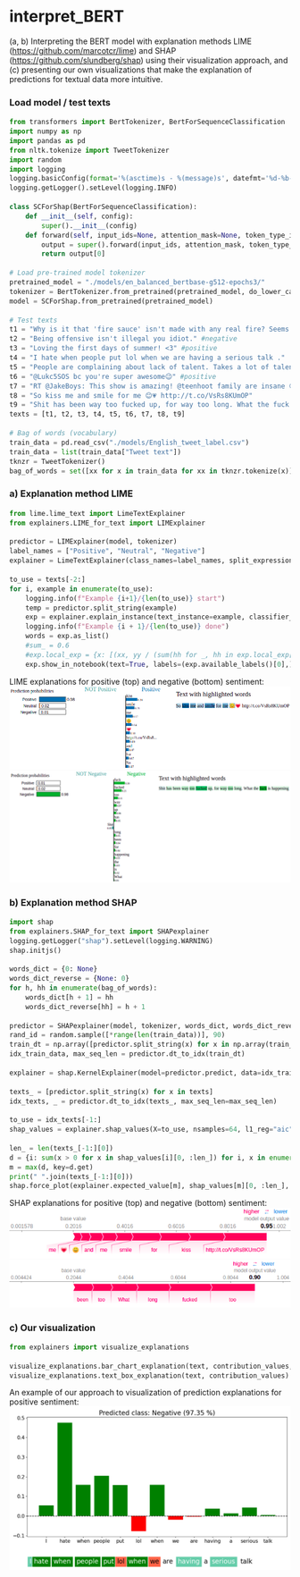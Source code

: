# interpret_BERT
(a, b) Interpreting the BERT model with explanation methods LIME (https://github.com/marcotcr/lime) and SHAP (https://github.com/slundberg/shap) using their visualization approach, and (c) presenting our own visualizations that make the explanation of predictions for textual data more intuitive.

### Load model / test texts
```python
from transformers import BertTokenizer, BertForSequenceClassification
import numpy as np
import pandas as pd
from nltk.tokenize import TweetTokenizer
import random
import logging
logging.basicConfig(format='%(asctime)s - %(message)s', datefmt='%d-%b-%y %H:%M:%S')
logging.getLogger().setLevel(logging.INFO)

class SCForShap(BertForSequenceClassification):
    def __init__(self, config):
        super().__init__(config)
    def forward(self, input_ids=None, attention_mask=None, token_type_ids=None, position_ids=None, head_mask=None, inputs_embeds=None, labels=None,):
        output = super().forward(input_ids, attention_mask, token_type_ids, position_ids, head_mask, inputs_embeds, labels)
        return output[0]

# Load pre-trained model tokenizer
pretrained_model = "./models/en_balanced_bertbase-g512-epochs3/"
tokenizer = BertTokenizer.from_pretrained(pretrained_model, do_lower_case=False)
model = SCForShap.from_pretrained(pretrained_model)

# Test texts
t1 = "Why is it that 'fire sauce' isn't made with any real fire? Seems like false advertising." #neutral
t2 = "Being offensive isn't illegal you idiot." #negative
t3 = "Loving the first days of summer! <3" #positive
t4 = "I hate when people put lol when we are having a serious talk ."   #negative
t5 = "People are complaining about lack of talent. Takes a lot of talent to ignore objectification and degradation #MissAmerica" #neutral
t6 = "@Lukc5SOS bc you're super awesome😉" #positive
t7 = "RT @JakeBoys: This show is amazing! @teenhoot family are insane 😍" #positive
t8 = "So kiss me and smile for me 😊💗 http://t.co/VsRs8KUmOP"
t9 = "Shit has been way too fucked up, for way too long. What the fuck is happening" #negative
texts = [t1, t2, t3, t4, t5, t6, t7, t8, t9]

# Bag of words (vocabulary)
train_data = pd.read_csv("./models/English_tweet_label.csv")
train_data = list(train_data["Tweet text"])
tknzr = TweetTokenizer()
bag_of_words = set([xx for x in train_data for xx in tknzr.tokenize(x)])
```

### a) Explanation method LIME
```python
from lime.lime_text import LimeTextExplainer
from explainers.LIME_for_text import LIMExplainer

predictor = LIMExplainer(model, tokenizer)
label_names = ["Positive", "Neutral", "Negative"]
explainer = LimeTextExplainer(class_names=label_names, split_expression=predictor.split_string)

to_use = texts[-2:]
for i, example in enumerate(to_use):
    logging.info(f"Example {i+1}/{len(to_use)} start")
    temp = predictor.split_string(example)
    exp = explainer.explain_instance(text_instance=example, classifier_fn=predictor.predict, num_features=len(temp))
    logging.info(f"Example {i + 1}/{len(to_use)} done")
    words = exp.as_list()
    #sum_ = 0.6
    #exp.local_exp = {x: [(xx, yy / (sum(hh for _, hh in exp.local_exp[x])/sum_)) for xx, yy in exp.local_exp[x]] for x in exp.local_exp}
    exp.show_in_notebook(text=True, labels=(exp.available_labels()[0],))
```
LIME explanations for positive (top) and negative (bottom) sentiment:
![Example LIME positive sentiment](figures/lime_pos.png)
![Example LIME negative sentiment](figures/lime_neg.png)

### b) Explanation method SHAP
```python
import shap
from explainers.SHAP_for_text import SHAPexplainer
logging.getLogger("shap").setLevel(logging.WARNING)
shap.initjs()

words_dict = {0: None}
words_dict_reverse = {None: 0}
for h, hh in enumerate(bag_of_words):
    words_dict[h + 1] = hh
    words_dict_reverse[hh] = h + 1

predictor = SHAPexplainer(model, tokenizer, words_dict, words_dict_reverse)
rand_id = random.sample([*range(len(train_data))], 90)
train_dt = np.array([predictor.split_string(x) for x in np.array(train_data)[rand_id]])
idx_train_data, max_seq_len = predictor.dt_to_idx(train_dt)

explainer = shap.KernelExplainer(model=predictor.predict, data=idx_train_data)

texts_ = [predictor.split_string(x) for x in texts]
idx_texts, _ = predictor.dt_to_idx(texts_, max_seq_len=max_seq_len)

to_use = idx_texts[-1:]
shap_values = explainer.shap_values(X=to_use, nsamples=64, l1_reg="aic")

len_ = len(texts_[-1:][0])
d = {i: sum(x > 0 for x in shap_values[i][0, :len_]) for i, x in enumerate(shap_values)}
m = max(d, key=d.get)
print(" ".join(texts_[-1:][0]))
shap.force_plot(explainer.expected_value[m], shap_values[m][0, :len_], texts_[-1:][0])
```
SHAP explanations for positive (top) and negative (bottom) sentiment:
![Example SHAP positive sentiment](figures/shap_pos.png)
![Example SHAP negative sentiment](figures/shap_neg.png)

### c) Our visualization
```python
from explainers import visualize_explanations

visualize_explanations.bar_chart_explanation(text, contribution_values, class_to_explain, prediction_probability)
visualize_explanations.text_box_explanation(text, contribution_values)
```
An example of our approach to visualization of prediction explanations for positive sentiment:
![Example prediction explanation](figures/visualize_expl_new.png)
